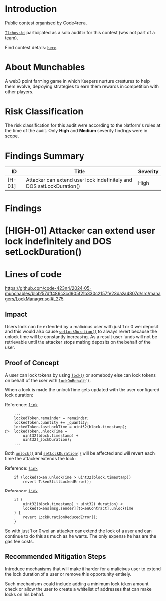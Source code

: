 # Introduction
Public contest organised by Code4rena.

[`Ilchovski`](https://x.com/ilchovski98) participated as a solo auditor for this contest (was not part of a team).

Find contest details: [`here`](https://code4rena.com/audits/2024-05-munchables#top).

# About Munchables

A web3 point farming game in which Keepers nurture creatures to help them evolve, deploying strategies to earn them rewards in competition with other players.

# Risk Classification

The risk classification for this audit were according to the platform's rules at the time of the audit. Only **High** and **Medium** severity findings were in scope.

# Findings Summary

| ID     | Title                                                              | Severity |
| ------ | ------------------------------------------------------------------ | -------- |
| [H-01] | Attacker can extend user lock indefinitely and DOS setLockDuration()      | High   |

# Findings

# [HIGH-01] Attacker can extend user lock indefinitely and DOS setLockDuration()

# Lines of code
https://github.com/code-423n4/2024-05-munchables/blob/57dff486c3cd905f21b330c2157fe23da2a4807d/src/managers/LockManager.sol#L275

## Impact
Users lock can be extended by a malicious user with just 1 or 0 wei deposit and this would also cause [`setLockDuration()`](https://github.com/code-423n4/2024-05-munchables/blob/57dff486c3cd905f21b330c2157fe23da2a4807d/src/managers/LockManager.sol#L245) to always revert because the unlock time will be constantly increasing. As a result user funds will not be retrievable until the attacker stops making deposits on the behalf of the user.

## Proof of Concept
A user can lock tokens by using [`lock()`](https://github.com/code-423n4/2024-05-munchables/blob/57dff486c3cd905f21b330c2157fe23da2a4807d/src/managers/LockManager.sol#L297) or somebody else can lock tokens on behalf of the user with [`lockOnBehalf()`](https://github.com/code-423n4/2024-05-munchables/blob/57dff486c3cd905f21b330c2157fe23da2a4807d/src/managers/LockManager.sol#L275).

When a lock is made the unlockTime gets updated with the user configured lock duration:

Reference: [`link`](https://github.com/code-423n4/2024-05-munchables/blob/57dff486c3cd905f21b330c2157fe23da2a4807d/src/managers/LockManager.sol#L379-L384)

```solidity
    ...
    lockedToken.remainder = remainder;
    lockedToken.quantity += _quantity;
    lockedToken.lastLockTime = uint32(block.timestamp);
@>  lockedToken.unlockTime =
        uint32(block.timestamp) +
        uint32(_lockDuration);
    ...
```

Both [`unlock()`](https://github.com/code-423n4/2024-05-munchables/blob/57dff486c3cd905f21b330c2157fe23da2a4807d/src/managers/LockManager.sol#L401) and [`setLockDuration()`](https://github.com/code-423n4/2024-05-munchables/blob/57dff486c3cd905f21b330c2157fe23da2a4807d/src/managers/LockManager.sol#L245) will be affected and will revert each time the attacker extends the lock:

Reference: [`link`](https://github.com/code-423n4/2024-05-munchables/blob/57dff486c3cd905f21b330c2157fe23da2a4807d/src/managers/LockManager.sol#L410-L411)

```solidity
    if (lockedToken.unlockTime > uint32(block.timestamp))
        revert TokenStillLockedError();
```

Reference: [`link`](https://github.com/code-423n4/2024-05-munchables/blob/57dff486c3cd905f21b330c2157fe23da2a4807d/src/managers/LockManager.sol#L256-L261)

```solidity
    if (
        uint32(block.timestamp) + uint32(_duration) <
        lockedTokens[msg.sender][tokenContract].unlockTime
    ) {
        revert LockDurationReducedError();
    }
```

So with just 1 or 0 wei an attacker can extend the lock of a user and can continue to do this as much as he wants. The only expense he has are the gas fee costs.

## Recommended Mitigation Steps
Introduce mechanisms that will make it harder for a malicious user to extend the lock duration of a user or remove this opportunity entirely.

Such mechanisms could include adding a minimum lock token amount check or allow the user to create a whitelist of addresses that can make locks on his behalf.
